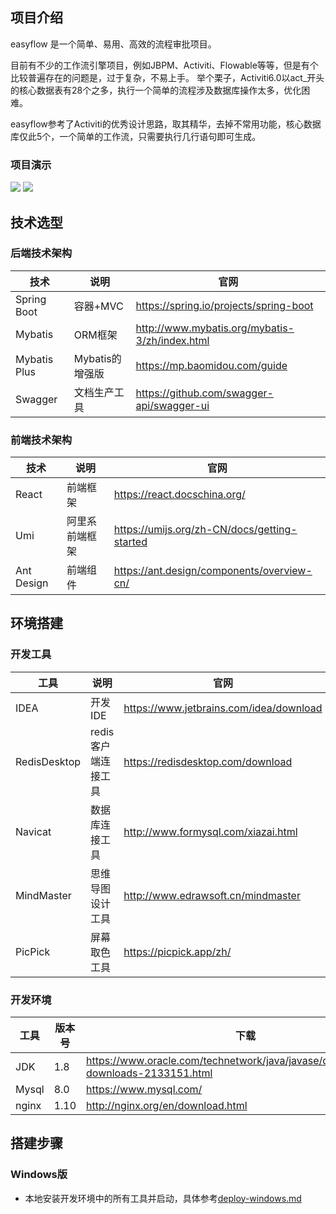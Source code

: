 ## 项目介绍
easyflow 是一个简单、易用、高效的流程审批项目。

目前有不少的工作流引擎项目，例如JBPM、Activiti、Flowable等等，但是有个比较普遍存在的问题是，过于复杂，不易上手。
举个栗子，Activiti6.0以act_开头的核心数据表有28个之多，执行一个简单的流程涉及数据库操作太多，优化困难。

easyflow参考了Activiti的优秀设计思路，取其精华，去掉不常用功能，核心数据库仅此5个，一个简单的工作流，只需要执行几行语句即可生成。




### 项目演示
![](https://raw.githubusercontent.com/lijile/easyflow/master/doc/images/task_list.jpg)
![](https://raw.githubusercontent.com/lijile/easyflow/master/doc/images/task_approve.jpg)



## 技术选型

### 后端技术架构

| 技术         | 说明            | 官网 |
| ------------ | --------------- | ---- |
| Spring Boot  | 容器+MVC        |  https://spring.io/projects/spring-boot    |
| Mybatis      | ORM框架         |  http://www.mybatis.org/mybatis-3/zh/index.html   |
| Mybatis Plus | Mybatis的增强版 |   https://mp.baomidou.com/guide   |
| Swagger      | 文档生产工具    |   https://github.com/swagger-api/swagger-ui   |


### 前端技术架构

| 技术       | 说明           | 官网                                         |
| ---------- | -------------- | -------------------------------------------- |
| React      | 前端框架       | https://react.docschina.org/                 |
| Umi        | 阿里系前端框架 | https://umijs.org/zh-CN/docs/getting-started |
| Ant Design | 前端组件       | https://ant.design/components/overview-cn/   |




## 环境搭建

### 开发工具

工具 | 说明 | 官网
----|----|----
IDEA | 开发IDE | https://www.jetbrains.com/idea/download
RedisDesktop | redis客户端连接工具 | https://redisdesktop.com/download
Navicat | 数据库连接工具 | http://www.formysql.com/xiazai.html
MindMaster | 思维导图设计工具 | http://www.edrawsoft.cn/mindmaster
PicPick | 屏幕取色工具 | https://picpick.app/zh/

### 开发环境

工具 | 版本号 | 下载
----|----|----
JDK | 1.8 | https://www.oracle.com/technetwork/java/javase/downloads/jdk8-downloads-2133151.html
Mysql | 8.0 | https://www.mysql.com/
nginx | 1.10 | http://nginx.org/en/download.html



## 搭建步骤

### Windows版
- 本地安装开发环境中的所有工具并启动，具体参考[deploy-windows.md](doc/deploy/deploy_windows.md)
